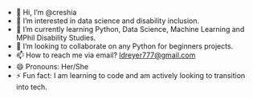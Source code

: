 - 👋 Hi, I’m @creshia
- 👀 I’m interested in data science and disability inclusion.
- 🌱 I’m currently learning Python, Data Science, Machine Learning and MPhil Disability Studies.
- 💞️ I’m looking to collaborate on any Python for beginners projects.
- 📫 How to reach me via email? ldreyer777@gmail.com
- 😄 Pronouns: Her/She
- ⚡ Fun fact: I am learning to code and am actively looking to transition into tech.

<!---
creshia/creshia is a ✨ special ✨ repository because its `README.md` (this file) appears on your GitHub profile.
You can click the Preview link to take a look at your changes.
--->
